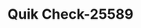---
f_zip-code: 97501
f_state-code: OR
title: Quik Check-25589
f_phone: 541-734-5555
f_city-only: Medford
f_address: 844 South Riverside Avenue Medford
f_location-unique-id: '25589'
slug: quik-check-25589
updated-on: '2024-05-30T13:46:58.046Z'
created-on: '2024-05-30T13:36:59.803Z'
published-on: '2024-05-30T13:54:32.469Z'
f_city-state: cms/city/medford-or.md
f_company: cms/company/quik-check.md
f_state: cms/state/oregon.md
layout: '[payday-loan].html'
tags: payday-loan
---